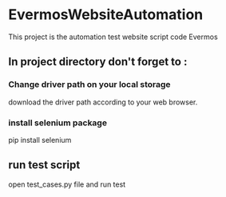 # EvermosWebsiteAutomation


This project is the automation test website script code Evermos

## In project directory don't forget to :

### Change driver path on your local storage
download the driver path according to your web browser.

### install selenium package
pip install selenium


## run test script
open test_cases.py file and run test
